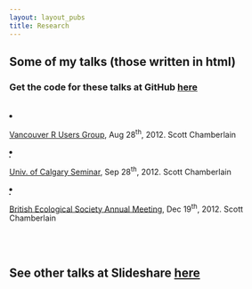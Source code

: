 ```yaml
---
layout: layout_pubs
title: Research
---
```



## Some of my talks (those written in html)

### Get the code for these talks at GitHub [here](https://github.com/SChamberlain/posterstalks)

<div class="row">
 <br> 
<div class="span9 offset1">
<li class="span3 nobullet">
      <div class="thumbnail">
        <a href="http://schamberlain.github.io/posterstalks/rvantalk/slides/"><img src="http://schamberlain.github.io/scott/img/rvantalk.png" alt=""></a>
        <div class="caption">
          <p><a href="http://www.meetup.com/Vancouver-R-Users-Group-data-analysis-statistics/events/73785912/">Vancouver R Users Group</a>, Aug 28<sup>th</sup>, 2012. Scott Chamberlain</p>
        </div>
      </div>
    </li>

<li class="span3 nobullet">
      <div class="thumbnail">
        <a href="http://schamberlain.github.io/posterstalks/ucalgarytalk/"><img src="http://schamberlain.github.io/scott/img/ucalgarytalk.png" alt="" border="1"></a>
        <div class="caption">
          <p><a href="http://www.bio.ucalgary.ca/">Univ. of Calgary Seminar</a>, Sep 28<sup>th</sup>, 2012. Scott Chamberlain</p>
        </div>
      </div>
</li>
 </div>
</div>

<div class="row">
  <div class="span9 offset1">
<li class="span3 nobullet">
      <div class="thumbnail">
        <a href="http://schamberlain.github.io/posterstalks/bestalk/"><img src="http://schamberlain.github.io/scott/img/bestalk.png" alt="" border="1"></a>
        <div class="caption">
          <p><a href="http://www.britishecologicalsociety.org/meetings/current_future_meetings/2012_annual_meeting/workshop_events.php">British Ecological Society Annual Meeting</a>, Dec 19<sup>th</sup>, 2012. Scott Chamberlain</p>
        </div>
      </div>
</li>
  </div>
</div>

<br> <br> 
## See other talks at Slideshare [here](http://www.slideshare.net/schamber)
